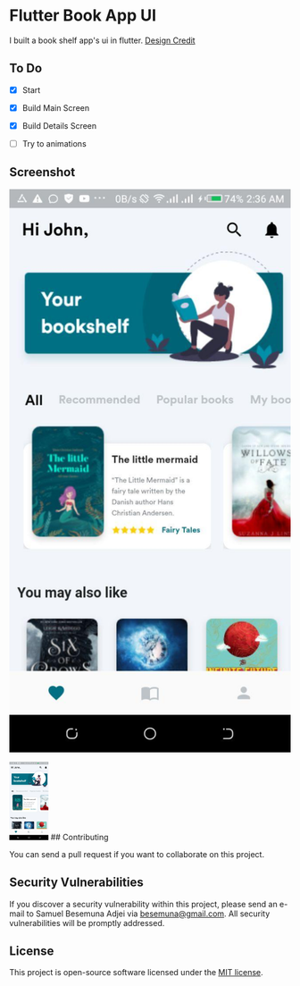 
# Flutter Book App UI
I built a book shelf app's ui in flutter. [Design Credit](https://dribbble.com/shots/8807175-Bookshelf-Free-Adobe-XD)

## To Do
* [X] Start
* [X] Build Main Screen
* [X] Build Details Screen
* [ ] Try to animations


## Screenshot

![dashboard](screenshots/one.jpg)

<img src="screenshots/one.jpg" width="70px">
## Contributing

You can send a pull request if you want to collaborate on this project.

## Security Vulnerabilities

If you discover a security vulnerability within this project, please send an e-mail to Samuel Besemuna Adjei via [besemuna@gmail.com](mailto:besemuna@gmail.com). All security vulnerabilities will be promptly addressed.

## License

This project is open-source software licensed under the [MIT license](https://opensource.org/licenses/MIT).
